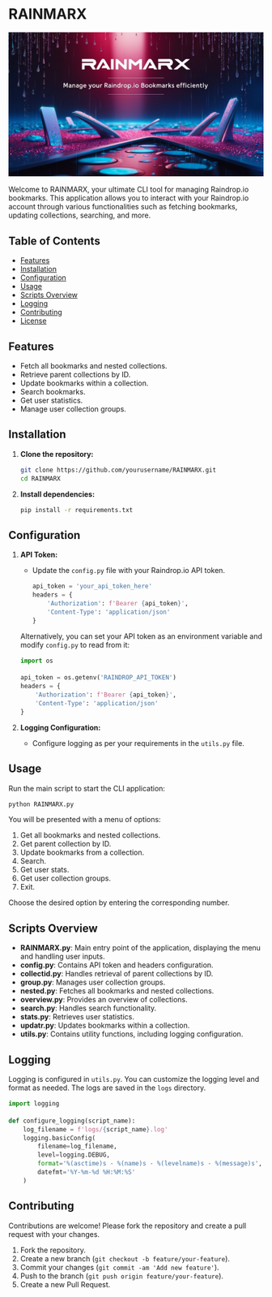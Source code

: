 # RAINMARX

![](banner.jpg)

Welcome to RAINMARX, your ultimate CLI tool for managing Raindrop.io bookmarks. This application allows you to interact with your Raindrop.io account through various functionalities such as fetching bookmarks, updating collections, searching, and more.

## Table of Contents
- [Features](#features)
- [Installation](#installation)
- [Configuration](#configuration)
- [Usage](#usage)
- [Scripts Overview](#scripts-overview)
- [Logging](#logging)
- [Contributing](#contributing)
- [License](#license)

## Features
- Fetch all bookmarks and nested collections.
- Retrieve parent collections by ID.
- Update bookmarks within a collection.
- Search bookmarks.
- Get user statistics.
- Manage user collection groups.

## Installation

1. **Clone the repository:**
   ```bash
   git clone https://github.com/yourusername/RAINMARX.git
   cd RAINMARX
   ```

2. **Install dependencies:**
   ```bash
   pip install -r requirements.txt
   ```

## Configuration

1. **API Token:**
   - Update the `config.py` file with your Raindrop.io API token.

     ```python
     api_token = 'your_api_token_here'
     headers = {
         'Authorization': f'Bearer {api_token}',
         'Content-Type': 'application/json'
     }
     ```

   Alternatively, you can set your API token as an environment variable and modify `config.py` to read from it:

     ```python
     import os

     api_token = os.getenv('RAINDROP_API_TOKEN')
     headers = {
         'Authorization': f'Bearer {api_token}',
         'Content-Type': 'application/json'
     }
     ```

2. **Logging Configuration:**
   - Configure logging as per your requirements in the `utils.py` file.

## Usage

Run the main script to start the CLI application:

```bash
python RAINMARX.py
```

You will be presented with a menu of options:

1. Get all bookmarks and nested collections.
2. Get parent collection by ID.
3. Update bookmarks from a collection.
4. Search.
5. Get user stats.
6. Get user collection groups.
7. Exit.

Choose the desired option by entering the corresponding number.

## Scripts Overview

- **RAINMARX.py**: Main entry point of the application, displaying the menu and handling user inputs.
- **config.py**: Contains API token and headers configuration.
- **collectid.py**: Handles retrieval of parent collections by ID.
- **group.py**: Manages user collection groups.
- **nested.py**: Fetches all bookmarks and nested collections.
- **overview.py**: Provides an overview of collections.
- **search.py**: Handles search functionality.
- **stats.py**: Retrieves user statistics.
- **updatr.py**: Updates bookmarks within a collection.
- **utils.py**: Contains utility functions, including logging configuration.

## Logging

Logging is configured in `utils.py`. You can customize the logging level and format as needed. The logs are saved in the `logs` directory.

```python
import logging

def configure_logging(script_name):
    log_filename = f'logs/{script_name}.log'
    logging.basicConfig(
        filename=log_filename,
        level=logging.DEBUG,
        format='%(asctime)s - %(name)s - %(levelname)s - %(message)s',
        datefmt='%Y-%m-%d %H:%M:%S'
    )
```

## Contributing

Contributions are welcome! Please fork the repository and create a pull request with your changes.

1. Fork the repository.
2. Create a new branch (`git checkout -b feature/your-feature`).
3. Commit your changes (`git commit -am 'Add new feature'`).
4. Push to the branch (`git push origin feature/your-feature`).
5. Create a new Pull Request.

